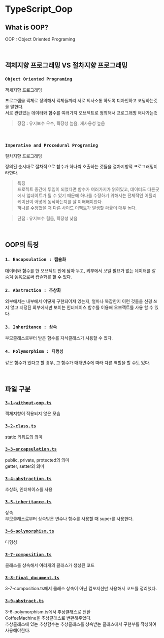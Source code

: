 # TypeScript_Oop

## What is OOP?

OOP : Object Oriented Programing

<br/>

## 객체지향 프로그래밍 VS 절차지향 프로그래밍

### `Object Oriented Programing`

객체지향 프로그래밍

프로그램을 객체로 정의해서 객체들끼리 서로 의사소통 하도록 디자인하고 코딩하는것을 말한다.  
서로 관련있는 데이터와 함수를 여러가지 오브젝트로 정의해서 프로그래밍 해나가는것

> 장점 : 유지보수 우수, 확장성 높음, 재사용성 높음

<br/>

### `Imperative and Procedural Programing`

절차지향 프로그래밍

정의된 순서대로 절차적으로 함수가 하나씩 호출하는 것들을 절차지향적 프로그래밍이라한다.

> 특징  
> 프로젝트 중간에 투입이 되었다면 함수가 여러가지가 얽혀있고, 데이터도 다른곳에서 업데이트가 될 수 있기 때문에 하나를 수정하기 위해서는 전체적인 어플리케이션이 어떻게 동작하는지를 잘 이해해야한다.  
> 하나를 수정했을 때 다른 사이드 이펙트가 발생할 확률이 매우 높다.

> 단점 : 유지보수 힘듬, 확장성 낮음

<br/>

## OOP의 특징

### `1. Encapsulation : 캡슐화`

데이터와 함수를 한 오브젝트 안에 담아 두고, 외부에서 보일 필요가 없는 데이터를 잘 숨겨 놓음으로써 캡슐화를 할 수 있다.

### `2. Abstraction : 추상화`

외부에서는 내부에서 어떻게 구현되어져 있는지, 얼마나 복잡한지 이런 것들을 신경 쓰지 않고 지정된 외부에서만 보이는 인터페이스 함수를 이용해 오브젝트를 사용 할 수 있다.

### `3. Inheritance : 상속`

부모클래스로부터 받은 함수를 자식클래스가 사용할 수 있다.

### `4. Polymorphism : 다형성`

같은 함수가 있다고 할 경우, 그 함수가 매개변수에 따라 다른 역할을 할 수도 있다.

<br/>

## 파일 구분

### [`3-1-without-oop.ts`](./3-1-without-oop.ts)

객체지향이 적용되지 않은 모습

### [`3-2-class.ts`](./3-2-class.ts)

static 키워드의 의미

### [`3-3-encapsulation.ts`](./3-3-encapsulation.ts)

public, private, protected의 의미  
getter, setter의 의미

### [`3-4-abstraction.ts`](./3-4-abstraction.ts)

추상화, 인터페이스를 사용

### [`3-5-inheritance.ts`](./3-5-inheritance.ts)

상속  
부모클래스로부터 상속받은 변수나 함수를 사용할 때 super를 사용한다.

### [`3-6-polymorphism.ts`](./3-6-polymorphism.ts)

다형성

### [`3-7-composition.ts`](./3-7-composition.ts)

클래스를 상속해서 여러개의 클래스가 생성된 코드

### [`3-8-final_document.ts`](./3-8-final_document.ts)

3-7-composition.ts에서 클래스 상속이 아닌 컴포지션만 사용해서 코드를 정리했다.

### [`3-9-abstract.ts`](./3-9-abstract.ts)

3-6-polymorphism.ts에서 추상클래스로 전환  
CoffeeMachine을 추상클래스로 변환해주었다.  
추상클래스에 있는 추상함수는 추상클래스를 상속받는 클래스에서 구현부를 작성하여 사용해야한다.
